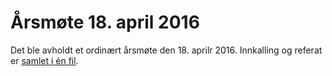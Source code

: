 Årsmøte 18. april 2016
======================

Det ble avholdt et ordinært årsmøte den 18. aprilr 2016. Innkalling og referat er [samlet i én fil](Innkalling_og_referat_FB2_2016-04-18.pdf).
